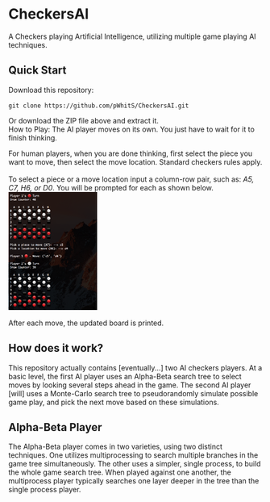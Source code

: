 # CheckersAI
A Checkers playing Artificial Intelligence, utilizing multiple game playing AI techniques.


## Quick Start
Download this repository:
```
git clone https://github.com/pWhitS/CheckersAI.git
```
Or download the ZIP file above and extract it.
<br>
How to Play:
The AI player moves on its own. You just have to wait for it to finish thinking. <br>

For human players, when you are done thinking, first select the piece you want to move, then select the move location. Standard checkers rules apply. <br>
<br>
To select a piece or a move location input a column-row pair, such as: <i>A5, C7, H6, or D0</i>. You will be prompted for each as shown below. 
<br>
<img src="https://raw.githubusercontent.com/pWhitS/CheckersAI/master/images/start.png" height=35% width=35%/>

After each move, the updated board is printed. 



## How does it work?
This repository actually contains [eventually...] two AI checkers players. At a basic level, the first AI player uses an Alpha-Beta search tree to select moves by looking several steps ahead in the game.  The second AI player [will] uses a Monte-Carlo search tree to pseudorandomly simulate possible game play, and pick the next move based on these simulations. 

## Alpha-Beta Player
The Alpha-Beta player comes in two varieties, using two distinct techniques. One utilizes multiprocessing to search multiple branches in the game tree simultaneously. The other uses a simpler, single process, to build the whole game search tree. When played against one another, the multiprocess player typically searches one layer deeper in the tree than the single process player.
